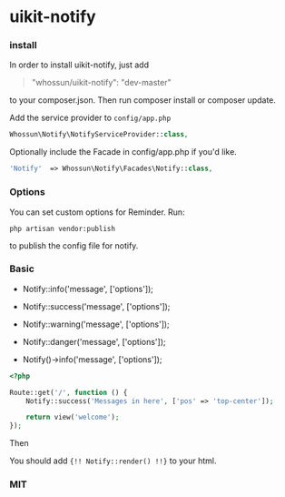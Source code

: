 # uikit-notify

### install

In order to install uikit-notify, just add

> "whossun/uikit-notify": "dev-master"

to your composer.json. Then run composer install or composer update.

Add the service provider to `config/app.php`

```php
Whossun\Notify\NotifyServiceProvider::class,
```

Optionally include the Facade in config/app.php if you'd like.

```php
'Notify'  => Whossun\Notify\Facades\Notify::class,
```


### Options

You can set custom options for Reminder. Run:

    php artisan vendor:publish

to publish the config file for notify.


### Basic

* Notify::info('message', ['options']);

* Notify::success('message', ['options']);

* Notify::warning('message', ['options']);

* Notify::danger('message', ['options']);

* Notify()->info('message', ['options']);

```php
<?php

Route::get('/', function () {
    Notify::success('Messages in here', ['pos' => 'top-center']);

    return view('welcome');
});
```

Then

You should add `{!! Notify::render() !!}` to your html.


### MIT

